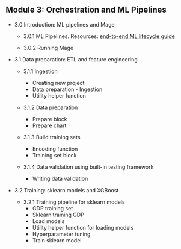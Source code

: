## Module 3: Orchestration and ML Pipelines
*  3.0 Introduction: ML pipelines and Mage
    
    * 3.0.1 ML Pipelines. Resources: [end-to-end ML lifecycle guide](https://mageai.notion.site/The-definitive-end-to-end-machine-learning-ML-lifecycle-guide-and-tutorial-for-data-engineers-ea24db5e562044c29d7227a67e70fd56)
    
    * 3.0.2 Running Mage

* 3.1 Data preparation: ETL and feature engineering
    * 3.1.1 Ingestion
        - Creating new project
        - Data preparation - Ingestion
        - Utility helper function

    * 3.1.2 Data preparation
        - Prepare block
        - Prepare chart

    * 3.1.3 Build training sets
        - Encoding function
        - Training set block

    * 3.1.4 Data validation using built-in testing framework
        - Writing data validation

* 3.2 Training: sklearn models and XGBoost
    * 3.2.1 Training pipeline for sklearn models
        - GDP training set
        - Sklearn training GDP
        - Load models
        - Utility helper function for loading models
        - Hyperparameter tuning
        - Train sklearn model